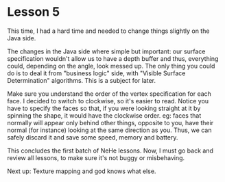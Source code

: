 Lesson 5
=========
This time, I had a hard time and needed to change things slightly on the Java side.

The changes in the Java side where simple but important: our surface specification wouldn't allow us to have a depth buffer and thus, everything could, depending on the angle, look messed up. The only thing you could do is to deal it from "business logic" side, with "Visible Surface Determination" algorithms. This is a subject for later.

Make sure you understand the order of the vertex specification for each face. I decided to switch to clockwise, so it's easier to read.
Notice you have to specify the faces so that, if you were looking straight at it by spinning the shape, it would have the clockwise order.
eg: faces that normally will appear only behind other things, opposite to you, have their normal (for instance) looking at the same direction as you. Thus, we can safely discard it and save some speed, memory and battery.

This concludes the first batch of NeHe lessons. Now, I must go back and review all lessons, to make sure it's not buggy or misbehaving.

Next up: Texture mapping and god knows what else.
